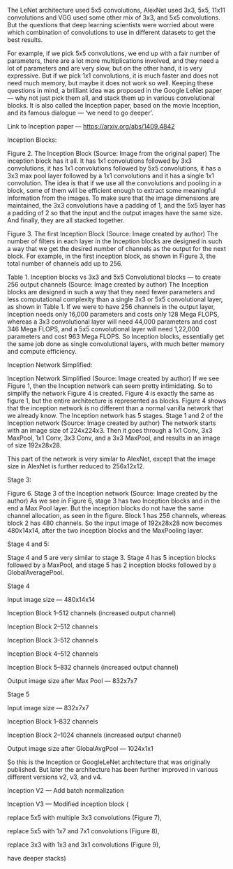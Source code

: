 The LeNet architecture used 5x5 convolutions, AlexNet used 3x3, 5x5, 11x11 convolutions and VGG used some other mix of 3x3, and 5x5 convolutions. But the questions that deep learning scientists were worried about were which combination of convolutions to use in different datasets to get the best results.

For example, if we pick 5x5 convolutions, we end up with a fair number of parameters, there are a lot more multiplications involved, and they need a lot of parameters and are very slow, but on the other hand, it is very expressive. But if we pick 1x1 convolutions, it is much faster and does not need much memory, but maybe it does not work so well. Keeping these questions in mind, a brilliant idea was proposed in the Google LeNet paper — why not just pick them all, and stack them up in various convolutional blocks. It is also called the Inception paper, based on the movie Inception, and its famous dialogue — ‘we need to go deeper’.

Link to Inception paper — https://arxiv.org/abs/1409.4842

Inception Blocks:


Figure 2. The Inception Block (Source: Image from the original paper)
The inception block has it all. It has 1x1 convolutions followed by 3x3 convolutions, it has 1x1 convolutions followed by 5x5 convolutions, it has a 3x3 max pool layer followed by a 1x1 convolutions and it has a single 1x1 convolution. The idea is that if we use all the convolutions and pooling in a block, some of them will be efficient enough to extract some meaningful information from the images. To make sure that the image dimensions are maintained, the 3x3 convolutions have a padding of 1, and the 5x5 layer has a padding of 2 so that the input and the output images have the same size. And finally, they are all stacked together.


Figure 3. The first Inception Block (Source: Image created by author)
The number of filters in each layer in the Inception blocks are designed in such a way that we get the desired number of channels as the output for the next block. For example, in the first inception block, as shown in Figure 3, the total number of channels add up to 256.


Table 1. Inception blocks vs 3x3 and 5x5 Convolutional blocks — to create 256 output channels (Source: Image created by author)
The Inception blocks are designed in such a way that they need fewer parameters and less computational complexity than a single 3x3 or 5x5 convolutional layer, as shown in Table 1. If we were to have 256 channels in the output layer, Inception needs only 16,000 parameters and costs only 128 Mega FLOPS, whereas a 3x3 convolutional layer will need 44,000 parameters and cost 346 Mega FLOPS, and a 5x5 convolutional layer will need 1,22,000 parameters and cost 963 Mega FLOPS. So Inception blocks, essentially get the same job done as single convolutional layers, with much better memory and compute efficiency.

Inception Network Simplified:

 Inception Network Simplified (Source: Image created by author)
If we see Figure 1, then the Inception network can seem pretty intimidating. So to simplify the network Figure 4 is created. Figure 4 is exactly the same as figure 1, but the entire architecture is represented as blocks. Figure 4 shows that the inception network is no different than a normal vanilla network that we already know. The Inception network has 5 stages.
Stage 1 and 2 of the Inception network (Source: Image created by author)
The network starts with an image size of 224x224x3. Then it goes through a 1x1 Conv, 3x3 MaxPool, 1x1 Conv, 3x3 Conv, and a 3x3 MaxPool, and results in an image of size 192x28x28.

This part of the network is very similar to AlexNet, except that the image size in AlexNet is further reduced to 256x12x12.

Stage 3:


Figure 6. Stage 3 of the Inception network (Source: Image created by the author)
As we see in Figure 6, stage 3 has two Inception blocks and in the end a Max Pool layer. But the inception blocks do not have the same channel allocation, as seen in the figure. Block 1 has 256 channels, whereas block 2 has 480 channels. So the input image of 192x28x28 now becomes 480x14x14, after the two inception blocks and the MaxPooling layer.

Stage 4 and 5:

Stage 4 and 5 are very similar to stage 3. Stage 4 has 5 inception blocks followed by a MaxPool, and stage 5 has 2 inception blocks followed by a GlobalAveragePool.

Stage 4

Input image size — 480x14x14

Inception Block 1–512 channels (increased output channel)

Inception Block 2–512 channels

Inception Block 3–512 channels

Inception Block 4–512 channels

Inception Block 5–832 channels (increased output channel)

Output image size after Max Pool — 832x7x7

Stage 5

Input image size — 832x7x7

Inception Block 1–832 channels

Inception Block 2–1024 channels (increased output channel)

Output image size after GlobalAvgPool — 1024x1x1

So this is the Inception or GoogleLeNet architecture that was originally published. But later the architecture has been further improved in various different versions v2, v3, and v4.

Inception V2 — Add batch normalization

Inception V3 — Modified inception block (

replace 5x5 with multiple 3x3 convolutions (Figure 7),

replace 5x5 with 1x7 and 7x1 convolutions (Figure 8),

replace 3x3 with 1x3 and 3x1 convolutions (Figure 9),

have deeper stacks)
